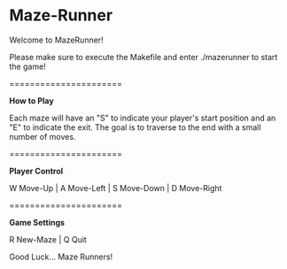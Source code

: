# Maze-Runner
Welcome to MazeRunner!


Please make sure to execute the Makefile and enter ./mazerunner to start the game!

======================

**How to Play**

Each maze will have an "S" to indicate your player's start position and an "E" to indicate the exit.
The goal is to traverse to the end with a small number of moves.

======================

**Player Control**

W Move-Up | A Move-Left | S Move-Down | D Move-Right

======================

**Game Settings**

R New-Maze | Q Quit


Good Luck... Maze Runners!
